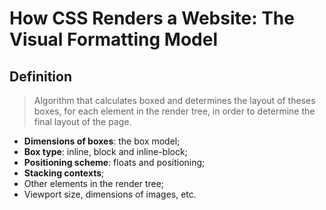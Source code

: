 # How CSS Renders a Website: The Visual Formatting Model

## Definition

> Algorithm that calculates boxed and determines the layout of theses boxes, for each element in the render tree, in order to determine the final layout of the page.

- **Dimensions of boxes**: the box model;
- **Box type**: inline, block and inline-block;
- **Positioning scheme**: floats and positioning;
- **Stacking contexts**;
- Other elements in the render tree;
- Viewport size, dimensions of images, etc.
